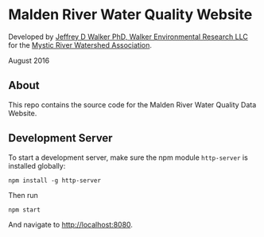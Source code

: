 Malden River Water Quality Website
==================================

Developed by [Jeffrey D Walker PhD, Walker Environmental Research LLC](http://walkerenvres.com) for the [Mystic River Watershed Association](http://mysticriver.org).

August 2016

## About

This repo contains the source code for the Malden River Water Quality Data Website.

## Development Server

To start a development server, make sure the npm module `http-server` is installed globally:

```
npm install -g http-server
```

Then run

```
npm start
```

And navigate to [http://localhost:8080](http://localhost:8080).
